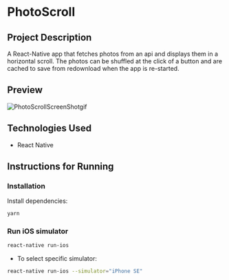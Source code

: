 # PhotoScroll

## Project Description

A React-Native app that fetches photos from an api and displays them in a horizontal scroll. The photos can be shuffled at the click of a button and are cached to save from redownload when the app is re-started.

## Preview

![PhotoScrollScreenShotgif](https://github.com/nancychuchu/PhotoScroll/blob/master/js/assets/photoscroll.gif)

## Technologies Used

- React Native

## Instructions for Running

### Installation

Install dependencies:

```bash
yarn
```

### Run iOS simulator

```bash
react-native run-ios
```

- To select specific simulator:

```bash
react-native run-ios --simulator="iPhone SE"
```
